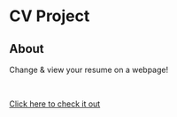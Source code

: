 # CV Project

## About

Change & view your resume on a webpage!

<br>

[Click here to check it out](https://cv-project-azure-delta.vercel.app/)
